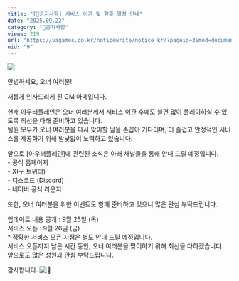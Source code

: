 ```yaml
---
title: "[📢공지사항] 서비스 이관 및 향후 일정 안내"
date: "2025.09.22"
category: "📢공지사항"
views: 219
url: "https://vagames.co.kr/noticewrite/notice_kr/?pageid=3&mod=document&uid=9"
uid: "9"
---
```


![](/images/news/live/kr/70-a0ca2f0a.png)

  
안녕하세요, 오너 여러분!  
  
  
새롭게 인사드리게 된 GM 아메입니다.  
  
  
현재 아우터플레인은 오너 여러분께서 서비스 이관 후에도 불편 없이 플레이하실 수 있도록 최선을 다해 준비하고 있습니다.  
팀원 모두가 오너 여러분을 다시 맞이할 날을 손꼽아 기다리며, 더 즐겁고 안정적인 서비스를 제공하기 위해 밤낮없이 노력하고 있습니다.  
  
  
앞으로 \[아우터플레인\]에 관련된 소식은 아래 채널들을 통해 안내 드릴 예정입니다.  
\- 공식 홈페이지  
\- X(구 트위터)  
\- 디스코드 (Discord)  
\- 네이버 공식 라운지  
  
  
또한, 오너 여러분을 위한 이벤트도 함께 준비하고 있으니 많은 관심 부탁드립니다.  
  
  
업데이트 내용 공개 : 9월 25일 (목)  
서비스 오픈 : 9월 26일 (금)  
\* 정확한 서비스 오픈 시점은 별도 안내 드릴 예정입니다.  
서비스 오픈까지 남은 시간 동안, 오너 여러분을 맞이하기 위해 최선을 다하겠습니다.  
앞으로도 많은 성원과 관심 부탁드립니다.  
  
  
감사합니다. ![💖](/images/news/live/kr/130-47b68f24.svg)